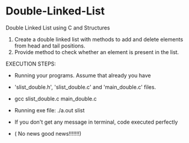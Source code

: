 # Double-Linked-List
Double Linked List using C and Structures

1. Create a double linked list with methods to add and delete elements from head and tail positions.
2. Provide method to check whether an element is present in the list.


EXECUTION STEPS:
 *	Running your programs. Assume that already you have
 *	'slist_double.h', 'slist_double.c' and 'main_double.c' files.
 
 *	gcc slist_double.c main_double.c
 	
 *	Running exe file:	./a.out slist
 *	If you don't get any message in terminal, code executed perfectly
 *	( No news good news!!!!!!!)
 
